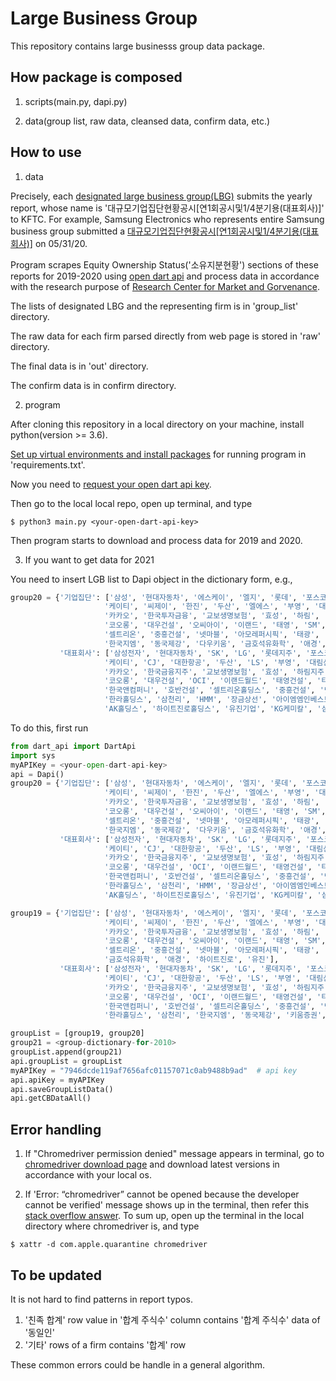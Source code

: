 # Large Business Group

This repository contains large businesss group data package.

## How package is composed

1. scripts(main.py, dapi.py)

2. data(group list, raw data, cleansed data, confirm data, etc.)

## How to use

1. data

Precisely, each [designated large business group(LBG)](https://www.egroup.go.kr/egps/wi/stat/kap/appnSttusList.do) submits the yearly report, whose name is '대규모기업집단현황공시[연1회공시및1/4분기용(대표회사)]' to KFTC. For example, Samsung Electronics who represents entire Samsung business group submitted a [대규모기업집단현황공시[연1회공시및1/4분기용(대표회사)]](http://dart.fss.or.kr/dsaf001/main.do?rcpNo=20200601000086) on 05/31/20.

Program scrapes Equity Ownership Status('소유지분현황') sections of these reports for 2019-2020 using [open dart api](https://www.egroup.go.kr/egps/wi/stat/kap/appnSttusList.do) and process data in accordance with the research purpose of [Research Center for Market and Gorvenance](rcmg.snu.ac.kr).

The lists of designated LBG and the representing firm is in 'group_list' directory.

The raw data for each firm parsed directly from web page is stored in 'raw' directory.

The final data is in 'out' directory.

The confirm data is in confirm directory.

2. program

After cloning this repository in a local directory on your machine, install python(version >= 3.6).

[Set up virtual environments and install packages](https://docs.python.org/3/tutorial/venv.html) for running program in 'requirements.txt'.

Now you need to [request your open dart api key](https://opendart.fss.or.kr/uss/umt/EgovMberInsertView.do).

Then go to the local local repo, open up terminal, and type

```terminal
$ python3 main.py <your-open-dart-api-key>
```

Then program starts to download and process data for 2019 and 2020.

3. If you want to get data for 2021

You need to insert LGB list to Dapi object in the dictionary form, e.g.,

```python
group20 = {'기업집단': ['삼성', '현대자동차', '에스케이', '엘지', '롯데', '포스코', '한화', '지에스', '현대중공업', '농협', '신세계',
                     '케이티', '씨제이', '한진', '두산', '엘에스', '부영', '대림', '미래에셋', '금호아시아나', '에쓰-오일', '현대백화점',
                     '카카오', '한국투자금융', '교보생명보험', '효성', '하림', '영풍', '대우조선해양', '케이티앤지', '에이치디씨', '케이씨씨',
                     '코오롱', '대우건설', '오씨아이', '이랜드', '태영', 'SM', 'DB', '세아', '네이버', '넥슨', '한국타이어', '호반건설',
                     '셀트리온', '중흥건설', '넷마블', '아모레퍼시픽', '태광', '동원', '한라', '삼천리', '에이치엠엠', '장금상선', 'IMM인베스트먼트',
                     '한국지엠', '동국제강', '다우키움', '금호석유화학', '애경', '하이트진로', '유진', 'KG', '삼양'],
           '대표회사': ['삼성전자', '현대자동차', 'SK', 'LG', '롯데지주', '포스코', '한화', 'GS', '한국조선해양', '농협경제지주', '신세계',
                     '케이티', 'CJ', '대한항공', '두산', 'LS', '부영', '대림산업', '미래에셋캐피탈', '금호산업', 'S-Oil', '현대백화점',
                     '카카오', '한국금융지주', '교보생명보험', '효성', '하림지주', '영풍', '대우조선해양', '케이티앤지', 'HDC', '케이씨씨',
                     '코오롱', '대우건설', 'OCI', '이랜드월드', '태영건설', '티케이케미칼', 'DB', '세아홀딩스', 'NAVER', '엔엑스씨',
                     '한국앤컴퍼니', '호반건설', '셀트리온홀딩스', '중흥건설', '넷마블', '아모레퍼시픽그룹', '태광산업', '동원엔터프라이즈', 
                     '한라홀딩스', '삼천리', 'HMM', '장금상선', '아이엠엠인베스트먼트', '한국지엠', '동국제강', '키움증권', '금호석유화학', 
                     'AK홀딩스', '하이트진로홀딩스', '유진기업', 'KG케미칼', '삼양홀딩스']}
```

To do this, first run

```python
from dart_api import DartApi
import sys
myAPIKey = <your-open-dart-api-key>
api = Dapi()
group20 = {'기업집단': ['삼성', '현대자동차', '에스케이', '엘지', '롯데', '포스코', '한화', '지에스', '현대중공업', '농협', '신세계',
                     '케이티', '씨제이', '한진', '두산', '엘에스', '부영', '대림', '미래에셋', '금호아시아나', '에쓰-오일', '현대백화점',
                     '카카오', '한국투자금융', '교보생명보험', '효성', '하림', '영풍', '대우조선해양', '케이티앤지', '에이치디씨', '케이씨씨',
                     '코오롱', '대우건설', '오씨아이', '이랜드', '태영', 'SM', 'DB', '세아', '네이버', '넥슨', '한국타이어', '호반건설',
                     '셀트리온', '중흥건설', '넷마블', '아모레퍼시픽', '태광', '동원', '한라', '삼천리', '에이치엠엠', '장금상선', 'IMM인베스트먼트',
                     '한국지엠', '동국제강', '다우키움', '금호석유화학', '애경', '하이트진로', '유진', 'KG', '삼양'],
           '대표회사': ['삼성전자', '현대자동차', 'SK', 'LG', '롯데지주', '포스코', '한화', 'GS', '한국조선해양', '농협경제지주', '신세계',
                     '케이티', 'CJ', '대한항공', '두산', 'LS', '부영', '대림산업', '미래에셋캐피탈', '금호산업', 'S-Oil', '현대백화점',
                     '카카오', '한국금융지주', '교보생명보험', '효성', '하림지주', '영풍', '대우조선해양', '케이티앤지', 'HDC', '케이씨씨',
                     '코오롱', '대우건설', 'OCI', '이랜드월드', '태영건설', '티케이케미칼', 'DB', '세아홀딩스', 'NAVER', '엔엑스씨',
                     '한국앤컴퍼니', '호반건설', '셀트리온홀딩스', '중흥건설', '넷마블', '아모레퍼시픽그룹', '태광산업', '동원엔터프라이즈', 
                     '한라홀딩스', '삼천리', 'HMM', '장금상선', '아이엠엠인베스트먼트', '한국지엠', '동국제강', '키움증권', '금호석유화학', 
                     'AK홀딩스', '하이트진로홀딩스', '유진기업', 'KG케미칼', '삼양홀딩스']}

group19 = {'기업집단': ['삼성', '현대자동차', '에스케이', '엘지', '롯데', '포스코', '한화', '지에스', '현대중공업', '농협', '신세계',
                     '케이티', '씨제이', '한진', '두산', '엘에스', '부영', '대림', '미래에셋', '금호아시아나', '에쓰-오일', '현대백화점',
                     '카카오', '한국투자금융', '교보생명보험', '효성', '하림', '영풍', '대우조선해양', '케이티앤지', '에이치디씨', '케이씨씨',
                     '코오롱', '대우건설', '오씨아이', '이랜드', '태영', 'SM', 'DB', '세아', '네이버', '넥슨', '한국타이어', '호반건설',
                     '셀트리온', '중흥건설', '넷마블', '아모레퍼시픽', '태광', '동원', '한라', '삼천리', '한국지엠', '동국제강', '다우키움', 
                     '금호석유화학', '애경', '하이트진로', '유진'],
           '대표회사': ['삼성전자', '현대자동차', 'SK', 'LG', '롯데지주', '포스코', '한화', 'GS', '한국조선해양', '농협경제지주', '신세계',
                     '케이티', 'CJ', '대한항공', '두산', 'LS', '부영', '대림산업', '미래에셋캐피탈', '금호산업', 'S-Oil', '현대백화점',
                     '카카오', '한국금융지주', '교보생명보험', '효성', '하림지주', '영풍', '대우조선해양', '케이티앤지', 'HDC', '케이씨씨',
                     '코오롱', '대우건설', 'OCI', '이랜드월드', '태영건설', '티케이케미칼', 'DB', '세아홀딩스', 'NAVER', '엔엑스씨',
                     '한국앤컴퍼니', '호반건설', '셀트리온홀딩스', '중흥건설', '넷마블', '아모레퍼시픽그룹', '태광산업', '동원엔터프라이즈', 
                     '한라홀딩스', '삼천리', '한국지엠', '동국제강', '키움증권', '금호석유화학', 'AK홀딩스', '하이트진로홀딩스', '유진기업']}

groupList = [group19, group20]
group21 = <group-dictionary-for-2010>
groupList.append(group21)
api.groupList = groupList
myAPIKey = "7946dcde119af7656afc01157071c0ab9488b9ad"  # api key
api.apiKey = myAPIKey
api.saveGroupListData()
api.getCBDataAll()

```

## Error handling

1. If "Chromedriver permission denied" message appears in terminal, go to [chromedriver download page](https://chromedriver.chromium.org/downloads) and download latest versions in accordance with your local os.

2. If 'Error: “chromedriver” cannot be opened because the developer cannot be verified' message shows up in the terminal, then refer this [stack overflow answer](https://stackoverflow.com/questions/60362018/macos-catalinav-10-15-3-error-chromedriver-cannot-be-opened-because-the-de). To sum up, open up the terminal in the local directory where chromedriver is, and type

```terminal
$ xattr -d com.apple.quarantine chromedriver
```

## To be updated

It is not hard to find patterns in report typos.

1. '친족 합계' row value in '합계 주식수' column contains '합계 주식수' data of '동일인'
2. '기타' rows of a firm contains '합계' row

These common errors could be handle in a general algorithm.
